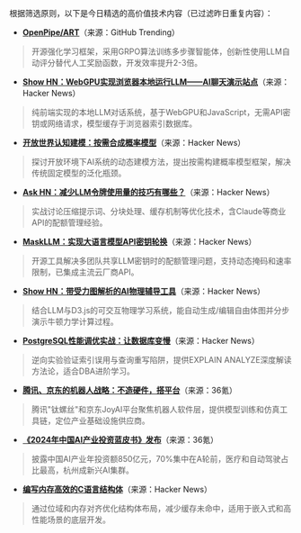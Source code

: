 根据筛选原则，以下是今日精选的高价值技术内容（已过滤昨日重复内容）：

- **[OpenPipe/ART](https://github.com/OpenPipe/ART)**（来源：GitHub Trending）  
> 开源强化学习框架，采用GRPO算法训练多步骤智能体，创新性使用LLM自动评分替代人工奖励函数，开发效率提升2-3倍。

- **[Show HN：WebGPU实现浏览器本地运行LLM——AI聊天演示站点](https://news.ycombinator.com/item?id=44767775)**（来源：Hacker News）  
> 纯前端实现的本地LLM对话系统，基于WebGPU和JavaScript，无需API密钥或网络请求，模型缓存于浏览器索引数据库。

- **[开放世界认知建模：按需合成概率模型](https://news.ycombinator.com/item?id=44771060)**（来源：Hacker News）  
> 探讨开放环境下AI系统的动态建模方法，提出按需构建概率模型框架，解决传统固定模型的泛化瓶颈。

- **[Ask HN：减少LLM令牌使用量的技巧有哪些？](https://news.ycombinator.com/item?id=44770946)**（来源：Hacker News）  
> 实战讨论压缩提示词、分块处理、缓存机制等优化技术，含Claude等商业API的配额管理经验。

- **[MaskLLM：实现大语言模型API密钥轮换](https://news.ycombinator.com/item?id=44770541)**（来源：Hacker News）  
> 开源工具解决多团队共享LLM密钥时的配额管理问题，支持动态掩码和速率限制，已集成主流云厂商API。

- **[Show HN：带受力图解析的AI物理辅导工具](https://news.ycombinator.com/item?id=44772352)**（来源：Hacker News）  
> 结合LLM与D3.js的可交互物理学习系统，能自动生成/编辑自由体图并分步演示牛顿力学计算过程。

- **[PostgreSQL性能调优实战：让数据库变慢](https://news.ycombinator.com/item?id=44704736)**（来源：Hacker News）  
> 逆向实验验证索引误用与查询重写陷阱，提供EXPLAIN ANALYZE深度解读方法论，适合DBA进阶学习。

- **[腾讯、京东的机器人战略：不造硬件，搭平台](https://36kr.com/p/3403965013069441)**（来源：36氪）  
> 腾讯"钛螺丝"和京东JoyAI平台聚焦机器人软件层，提供模型训练和仿真工具链，定位产业基础设施供应商。

- **[《2024年中国AI产业投资蓝皮书》发布](https://36kr.com/p/3404163365097089)**（来源：36氪）  
> 披露中国AI产业年投资额850亿元，70%集中在A轮前，医疗和自动驾驶占比最高，杭州成新兴AI集群。

- **[编写内存高效的C语言结构体](https://news.ycombinator.com/item?id=44733968)**（来源：Hacker News）  
> 通过位域和内存对齐优化结构体布局，减少缓存未命中，适用于嵌入式和高性能场景的底层开发。